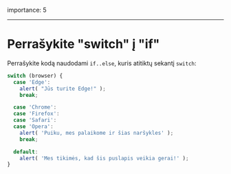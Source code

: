 importance: 5

---

# Perrašykite "switch" į "if"

Perrašykite kodą naudodami `if..else`, kuris atitiktų sekantį `switch`:

```js
switch (browser) {
  case 'Edge':
    alert( "Jūs turite Edge!" );
    break;

  case 'Chrome':
  case 'Firefox':
  case 'Safari':
  case 'Opera':
    alert( 'Puiku, mes palaikome ir šias naršykles' );
    break;

  default:
    alert( 'Mes tikimės, kad šis puslapis veikia gerai!' );
}
```

